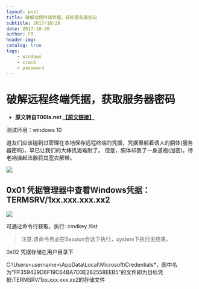 ```yaml
---
layout: post
title: 破解远程终端凭据，获取服务器密码
subtitle: 2017/10/20
date: 2017-10-20
author: FR
header-img:
catalog: true
tags:
    - windows
    - crack
    - password
---
```

# 破解远程终端凭据，获取服务器密码
- **原文转自T00ls.net [【原文链接】](https://www.t00ls.net/articles-41926.html)**

测试环境：windows 10

道友们应该碰到过管理在本地保存远程终端的凭据，凭据里躺着诱人的胴体(服务器密码)，早已让我们的大棒饥渴难耐了。
但是，胴体却裹了一身道袍(加密)，待老衲操起法器将其宽衣解带。

![](https://www.t00ls.net/attachments/month_1710/1710010133df4eed0bc854ab65.png)

## 0x01 凭据管理器中查看Windows凭据：TERMSRV/1xx.xxx.xxx.xx2

![](https://www.t00ls.net/attachments/month_1710/1710010133cc76caaa81644803.png)

可通过命令行获取，执行: cmdkey /list
>注意:该命令务必在Session会话下执行，system下执行无结果。

0x02 凭据存储在用户目录下

C:\Users\<username>\AppData\Local\Microsoft\Credentials\*，图中名为"FF359429D6F19C64BA7D3E282558EEB5"的文件即为目标凭据:TERMSRV/1xx.xxx.xxx.xx2的存储文件
